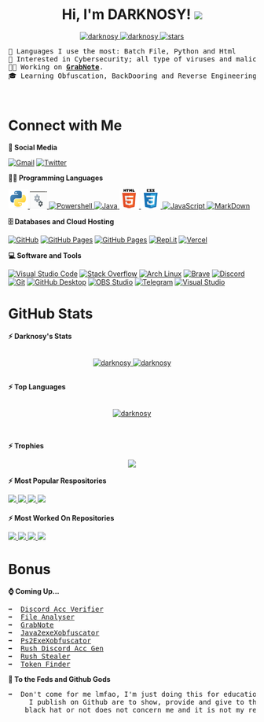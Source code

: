 <h1 align="center">
Hi, I'm DARKNOSY!
	<a href="https://github.com/darknosy" target="_self">
		<img src="https://media.giphy.com/media/hvRJCLFzcasrR4ia7z/giphy.gif" width="30">
	</a>
</h1>
<p align="center">
	<a href="https://github.com/darknosy">
		<img src="https://komarev.com/ghpvc/?username=darknosy&label=Profile%20views&color=0e75b6&style=flat" alt="darknosy" />
	</a>
	<a href="https://github.com/DARKNOSY?tab=followers">
		<img src="https://img.shields.io/github/followers/darknosy?label=Followers" alt="darknosy" />
	</a>
	<a href="https://github.com/DARKNOSY?tab=repositories&q=&type=&language=&sort=stargazers">
	<img src="https://img.shields.io/github/stars/darknosy?label=Stars" alt="stars">
	</a>
</p>

<pre>
🌟 Languages I use the most: Batch File, Python and Html
🚩 Interested in Cybersecurity; all type of viruses and malicous methods.
🧑‍💻 Working on <a href="https://github.com/DARKNOSY/GrabNote"><b>GrabNote</b></a>.
🎓 Learning Obfuscation, BackDooring and Reverse Engineering.
</pre>

<br/>

<h1 align="left"> Connect with Me </h1>

<summary><b> 📱 Social Media</summary> </b>
<p align="left">
	<a href="mailto:dark.help@yahoo.com"><img img src="https://img.shields.io/badge/gmail-%23EA4335.svg?style=plastic&logo=gmail&logoColor=white" alt="Gmail"/></a>
	<a href="https://twitter.com/darknosy1"><img src="https://img.shields.io/badge/twitter-%230A66C2.svg?style=plastic&logo=twitter&logoColor=white" alt="Twitter"/></a>
</p>

<summary><b> 👨‍💻 Programming Languages</summary> </b>
<p align="left"> 
	<a href="https://www.python.org" target="_blank" rel="noreferrer"> <img src="https://raw.githubusercontent.com/devicons/devicon/master/icons/python/python-original.svg" alt="python" width="40" height="40"/> </a> 
	<a href="https://en.wikipedia.org/wiki/Batch_file" target="_blank" rel="noreferrer"><img src="https://github.com/DARKNOSY/DARKNOSY/blob/main/batch.png?raw=true" alt="Batch File" width="35" height="35"/> </a> 
	<a href="https://learn.microsoft.com/en-us/powershell/scripting/overview?view=powershell-7.3" target="_blank" rel="noreferrer"><img src="https://upload.wikimedia.org/wikipedia/commons/2/2f/PowerShell_5.0_icon.png" alt="Powershell" width="40" height="40"/> </a> 
	<a href="https://www.java.com/" target="_blank" rel="noreferrer"><img src="![image](https://github.com/DARKNOSY/DARKNOSY/assets/109553205/dce260f5-4a44-4c1b-8f9c-4973c6a69c12)
" alt="Java" width="40" height="40"/> </a> 
       <a href="https://www.w3.org/html/" target="_blank" rel="noreferrer"> <img src="https://raw.githubusercontent.com/devicons/devicon/master/icons/html5/html5-original-wordmark.svg" alt="Html5" width="40" height="40"/> </a> 
	<a href="https://www.w3schools.com/css/" target="_blank" rel="noreferrer"><img src="https://raw.githubusercontent.com/devicons/devicon/master/icons/css3/css3-original-wordmark.svg" alt="Css3" width="40" height="40"/> </a> 
	<a href="https://wikipedia.org/wiki/JavaScript" target="_blank" rel="noreferrer"><img src="https://upload.wikimedia.org/wikipedia/commons/9/99/Unofficial_JavaScript_logo_2.svg" alt="JavaScript" width="40" height="35"/> </a> 
		<a href="https://www.markdownguide.org" target="_blank" rel="noreferrer"><img src="https://www.iconbolt.com/iconsets/remix-icon-fill/markdown.svg" alt="MarkDown" width="40" height="40"/> </a> 
</p>

<summary><b> 🗄️ Databases and Cloud Hosting</summary> </b>

<p>
    <a href="https://github.com/"><img alt="GitHub" src="https://img.shields.io/badge/GitHub-222222.svg?logo=github&logoColor=white"></a>
    <a href="https://pages.github.com/"><img alt="GitHub Pages" src="https://img.shields.io/badge/GitHub%20Pages-222222.svg?logo=github&logoColor=white"></a>
    <a href="https://mediafire.com/"><img alt="GitHub Pages" src="https://img.shields.io/badge/MediaFire-1793D1?logo=mediafire&logoColor=white"></a>
    <a href="https://repl.it"><img alt="Repl.it" src="https://img.shields.io/badge/Repl.it-0D101E.svg?logo=Replit&logoColor=white"></a>
    <a href="https://vercel.com"><img alt="Vercel" src="https://img.shields.io/badge/Vercel-000?logo=vercel&logoColor=fff&style=flat"></a>
</p>

<summary><b> 💻 Software and Tools</summary> </b>

<p>
    <a href="https://code.visualstudio.com/"><img alt="Visual Studio Code" src="https://img.shields.io/badge/Visual%20Studio%20Code-0078d7.svg?logo=visual-studio-code&logoColor=white"></a>
    <a href="https://stackoverflow.com/"><img alt="Stack Overflow" src="https://img.shields.io/badge/-Stack%20Overflow-FE7A16?logo=stack-overflow&logoColor=white"></a>
    <a href="#"><img alt="Arch Linux" src="https://img.shields.io/badge/Arch%20Linux-1793D1?logo=archlinux&logoColor=fff&style=flat"></a>
    <a href="#"><img alt="Brave" src="https://img.shields.io/badge/-Brave-FB542B?logo=brave&logoColor=white"></a>
    <a href="#"><img alt="Discord" src="https://img.shields.io/badge/-Discord-5865F2.svg?logo=discord&logoColor=white"></a>
    <a href="#"><img alt="Git" src="https://img.shields.io/badge/Git-F05033.svg?logo=git&logoColor=white"></a>
    <a href="#"><img alt="GitHub Desktop" src="https://img.shields.io/badge/GitHub%20Desktop-8034A9.svg?logo=github&logoColor=white"></a>
    <a href="#"><img alt="OBS Studio" src="https://img.shields.io/badge/OBS%20Studio-302E31?logo=obsstudio&logoColor=fff&style=flat"></a>
    <a href="#"><img alt="Telegram" src="https://img.shields.io/badge/Telegram-26A5E4?logo=telegram&logoColor=fff&style=flat"></a>
    <a href="#"><img src="https://img.shields.io/badge/Visual%20Studio-5C2D91?logo=visualstudio&logoColor=fff&style=flat" alt="Visual Studio"></a>
<!--    
<a href="https://python.org/"><img alt="Python" src="https://img.shields.io/badge/Python-%23F05033.svg?logo=python&logoColor=white"></a>
    <a href="https://github.com/darknosy"><img alt="Chrome" src="https://cdn.jsdelivr.net/gh/devicons/devicon@v2.15.1/devicon.min.css"></a>
    <a href="https://github.com/darknosy"><img alt="FireFox" src="https://cdn.jsdelivr.net/gh/devicons/devicon@v2.15.1/devicon.min.css"></a>
    <a href="https://github.com/darknosy"><img alt="DevIcon" src="https://cdn.jsdelivr.net/gh/devicons/devicon@v2.15.1/devicon.min.css"></a>
    <a href="https://github.com/darknosy"><img alt="Github" src="https://cdn.jsdelivr.net/gh/devicons/devicon@v2.15.1/devicon.min.css"></a>
    <a href="https://github.com/darknosy"><img alt="Google" src="https://cdn.jsdelivr.net/gh/devicons/devicon@v2.15.1/devicon.min.css"></a>
    <a href="https://github.com/darknosy"><img alt="Google Cloud" src="https://cdn.jsdelivr.net/gh/devicons/devicon@v2.15.1/devicon.min.css"></a>
    <a href="https://github.com/darknosy"><img alt="Opera" src="https://cdn.jsdelivr.net/gh/devicons/devicon@v2.15.1/devicon.min.css"></a>
    <a href="https://github.com/darknosy"><img alt="Twitter" src="https://cdn.jsdelivr.net/gh/devicons/devicon@v2.15.1/devicon.min.css"></a>
    <a href="https://github.com/darknosy"><img alt="Visual Studio" src="https://cdn.jsdelivr.net/gh/devicons/devicon@v2.15.1/devicon.min.css"></a>
!-->
</p>

<h4>    </h4>

<h1 align="left"> GitHub Stats </h1>

<summary><b>⚡ Darknosy's Stats</b></summary>
<br/>

<p align="center">
	<a href="https://github.com/darknosy">
	<img width="49.5%" src="https://github-readme-stats-git-masterrstaa-rickstaa.vercel.app/api?username=darknosy&show_icons=true" alt="darknosy">
	<img width="49.5%" src="https://github-readme-streak-stats.herokuapp.com/?user=darknosy" alt="darknosy">
	</a>
	<br/>
</p>
<br/>

<summary><b>⚡ Top Languages</b></summary>
<br/>

<p align="center">
	<a href="https://github.com/Darknosy">
	<img src="https://github-readme-stats.vercel.app/api/top-langs/?username=darknosy&langs_count=8&layout=compact" alt="darknosy">
	</a>
	<br/>
<br/>
<br/>

<summary><b>⚡ Trophies</b></summary>
<p align="center">
	<a href="https://github.com/darknosy/">
	<img src="https://github-profile-trophy.vercel.app/?username=darknosy&theme=juicyfresh&no-bg=true"/>
	</a>

<summary><b>⚡ Most Popular Respositories</b></summary>
<p align="left">
	<a href="https://github.com/DARKNOSY/Viper-Aiot">
	<img src="https://camo.githubusercontent.com/0303bcfe4800ffa47222d9f0f090ba511225f144d0ed58922c7e38b5528e456c/68747470733a2f2f6769746875622d726561646d652d73746174732e76657263656c2e6170702f6170692f70696e2f3f757365726e616d653d4441524b4e4f5359267265706f3d56697065722d41494f54267468656d653d73796e746877617665"/>
	</a>
	<a href="https://github.com/DARKNOSY/Py2ExeXobfuscator">
	<img src="https://camo.githubusercontent.com/fd37af3a6a4cf5291c732904e4a5e59ac17f099e3198ad44657e881cd1ae34be/68747470733a2f2f6769746875622d726561646d652d73746174732e76657263656c2e6170702f6170692f70696e2f3f757365726e616d653d4441524b4e4f5359267265706f3d507932457865586f626675736361746f72267468656d653d73796e746877617665"/>
	</a>
        <a href="https://github.com/DARKNOSY/Bat2ExeXobfuscator">
	<img src="https://camo.githubusercontent.com/d9c94d8991cb704a3d5b3033605498cb52ddec2112ed80dc60ed8b726598d756/68747470733a2f2f6769746875622d726561646d652d73746174732e76657263656c2e6170702f6170692f70696e2f3f757365726e616d653d4441524b4e4f5359267265706f3d42617432457865586f626675736361746f72267468656d653d73796e746877617665"/>
	</a>
	<a href="https://github.com/DARKNOSY/Info-Logger">
	<img src="https://github-readme-stats.vercel.app/api/pin/?username=DARKNOSY&repo=Info-Logger&theme=synthwave"/>
	</a>
</p>

<h4>    </h4>

<summary><b> ⚡ Most Worked On Repositories</b></summary>
<p align="left">
	<a href="https://github.com/DARKNOSY/Viper-Aiot">
	<img
src="https://camo.githubusercontent.com/0303bcfe4800ffa47222d9f0f090ba511225f144d0ed58922c7e38b5528e456c/68747470733a2f2f6769746875622d726561646d652d73746174732e76657263656c2e6170702f6170692f70696e2f3f757365726e616d653d4441524b4e4f5359267265706f3d56697065722d41494f54267468656d653d73796e746877617665"/>
	</a>
 	<a href="https://github.com/DARKNOSY/Info-Logger">
	<img src="https://github-readme-stats.vercel.app/api/pin/?username=DARKNOSY&repo=Info-Logger&theme=synthwave"/>
	</a>
 	<a href="https://github.com/DARKNOSY/DARKNOSY">
	<img src="https://github-readme-stats.vercel.app/api/pin/?username=DARKNOSY&repo=DARKNOSY&theme=synthwave"/>
	</a>
 	<a href="https://github.com/DARKNOSY/darknosy.github.io">
	<img src="https://github-readme-stats.vercel.app/api/pin/?username=DARKNOSY&repo=darknosy.github.io&theme=synthwave"/>
	</a>
</p>


<h1 align="left"> Bonus </h1>

<summary><b> ⌚ Coming Up...</b></summary>
<pre>
➡  <a href="https://github.com/DARKNOSY/Discord-AccVerifier">Discord Acc Verifier</a>
➡  <a href="https://github.com/DARKNOSY/File-Analyser">File Analyser</a>
➡  <a href="https://github.com/DARKNOSY/GrabNote">GrabNote</a>
➡  <a href="https://github.com/DARKNOSY/Java2exeXobfuscator">Java2exeXobfuscator</a>
➡  <a href="https://github.com/DARKNOSY/Ps2ExeXobfuscator">Ps2ExeXobfuscator</a>
➡  <a href="https://github.com/DARKNOSY/Rush-Discord-AccGen">Rush Discord Acc Gen</a>
➡  <a href="https://github.com/DARKNOSY/Rush-Stealer">Rush Stealer</a>
➡  <a href="https://github.com/DARKNOSY/Token-Finder">Token Finder</a>
</pre>


<summary><b> 💌 To the Feds and Github Gods</b></summary>
<pre>
➡  Don't come for me lmfao, I'm just doing this for educational purposes and for fun, all the code and projects 
     I publish on Github are to show, provide and give to the coding community, whether it gets used by a 
	black hat or not does not concern me and it is not my responsability.
</pre>
